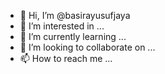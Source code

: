 - 👋 Hi, I’m @basirayusufjaya
- 👀 I’m interested in ...
- 🌱 I’m currently learning ...
- 💞️ I’m looking to collaborate on ...
- 📫 How to reach me ...

<!---
basirayusufjaya/basirayusufjaya is a ✨ special ✨ repository because its `README.md` (this file) appears on your GitHub profile.
You can click the Preview link to take a look at your changes.
--->
